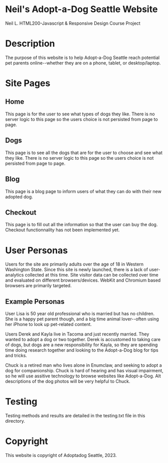# Neil's Adopt-a-Dog Seattle Website
Neil L.
HTML200-Javascript & Responsive Design Course Project

# Description
The purpose of this website is to help Adopt-a-Dog Seattle reach potential pet parents online--whether they are on a phone, tablet, or desktop/laptop.

# Site Pages
## Home
This page is for the user to see what types of dogs they like. There is no server logic to this page so the users choice is not persisted from page to page.

## Dogs
This page is to see all the dogs that are for the user to choose and see what they like. There is no server logic to this page so the users choice is not persisted from page to page.

## Blog
This page is a blog page to inform users of what they can do with their new adopted dog.

## Checkout
This page is to fill out all the information so that the user can buy the dog. Checkout functionnality has not been implemented yet. 

# User Personas
Users for the site are primarily adults over the age of 18 in Western Washington State. Since this site is newly launched, there is a lack of user-analytics collected at this time. Site visitor data can be collected over time and evaluated on different browsers/devices. WebKit and Chromium based browsers are primarily targeted.

## Example Personas
User Lisa is 50 year old professional who is married but has no children. She is a happy pet parent though, and a big time animal lover--often using her iPhone to look up pet-related content.

Users Derek and Kayla live in Tacoma and just recently married. They wanted to adopt a dog or two together. Derek is accustomed to taking care of dogs, but dogs are a new responsibility for Kayla, so  they are spending time doing research together and looking to the Adopt-a-Dog blog for tips and tricks.

Chuck is a retired man who lives alone in Enumclaw, and seeking to adopt a dog for companionship. Chuck is hard of hearing and has visual impairment, so he will use assitive technology to browse websites like Adopt-a-Dog. Alt descriptions of the dog photos will be very helpful to Chuck.

# Testing
Testing methods and results are detailed in the testing.txt file in this directory.

# Copyright
This website is copyright of Adoptadog Seattle, 2023.
